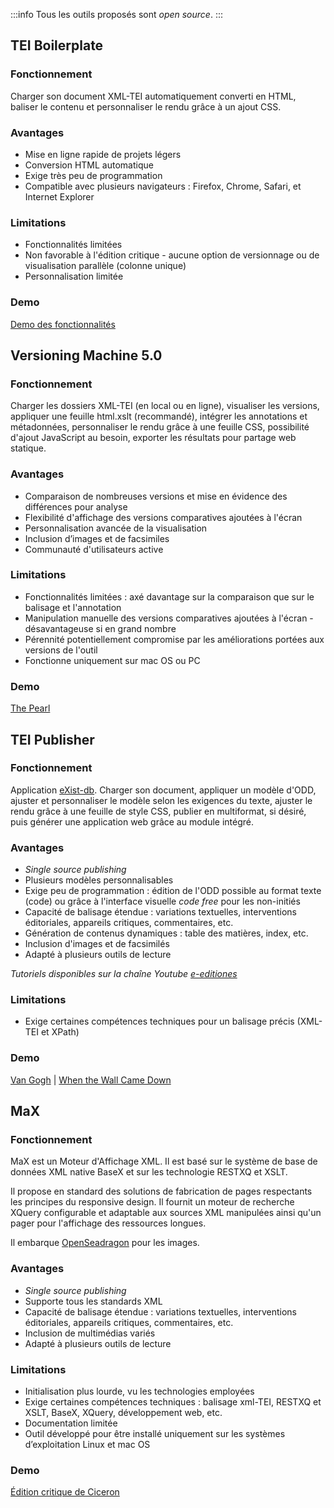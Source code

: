 
:::info
Tous les outils proposés sont *open source*.
:::

## TEI Boilerplate

### Fonctionnement

Charger son document XML-TEI automatiquement converti en HTML, baliser le contenu et personnaliser le rendu grâce à un ajout CSS. 

### Avantages

- Mise en ligne rapide de projets légers
- Conversion HTML automatique 
- Exige très peu de programmation
- Compatible avec plusieurs navigateurs : Firefox, Chrome, Safari, et Internet Explorer

### Limitations

- Fonctionnalités limitées
- Non favorable à l'édition critique - aucune option de versionnage ou de visualisation parallèle (colonne unique) 
- Personnalisation limitée

### Demo
[Demo des fonctionnalités](https://dcl.ils.indiana.edu/teibp/content/demo.xml)

## Versioning Machine 5.0

### Fonctionnement

Charger les dossiers XML-TEI (en local ou en ligne), visualiser les versions, appliquer une feuille html.xslt (recommandé), intégrer les annotations et métadonnées, personnaliser le rendu grâce à une feuille CSS, possibilité d'ajout JavaScript au besoin, exporter les résultats pour partage web statique. 

### Avantages

- Comparaison de nombreuses versions et mise en évidence des différences pour analyse
- Flexibilité d'affichage des versions comparatives ajoutées à l'écran
- Personnalisation avancée de la visualisation
- Inclusion d’images et de facsimiles
- Communauté d'utilisateurs active

### Limitations

- Fonctionnalités limitées : axé davantage sur la comparaison que sur le balisage et l'annotation
- Manipulation manuelle des versions comparatives ajoutées à l'écran - désavantageuse si en grand nombre 
- Pérennité potentiellement compromise par les améliorations portées aux versions de l'outil
- Fonctionne uniquement sur mac OS ou PC

### Demo

[The Pearl](http://v-machine.org/samples/pearl.html)

## TEI Publisher

### Fonctionnement

Application [eXist-db](http://exist-db.org/exist/apps/homepage/index.html). Charger son document, appliquer un modèle d'ODD, ajuster et personnaliser le modèle selon les exigences du texte, ajuster le rendu grâce à une feuille de style CSS, publier en multiformat, si désiré, puis générer une application web grâce au module intégré.

### Avantages

- *Single source publishing*
- Plusieurs modèles personnalisables
- Exige peu de programmation : édition de l'ODD possible au format texte (code) ou grâce à l'interface visuelle *code free* pour les non-initiés
- Capacité de balisage étendue : variations textuelles, interventions éditoriales, appareils critiques, commentaires, etc.
- Génération de contenus dynamiques : table des matières, index, etc.
- Inclusion d'images et de facsimilés
- Adapté à plusieurs outils de lecture

*Tutoriels disponibles sur la chaîne Youtube [e-editiones](https://www.youtube.com/@e-editiones8339)*

### Limitations

- Exige certaines compétences techniques pour un balisage précis (XML-TEI et XPath)

### Demo 
[Van Gogh](https://teipublisher.com/exist/apps/vangogh/let001a.xml?view=page&odd=vangogh&panels=0.2) | [When the Wall Came Down](https://teipublisher.com/exist/apps/dodis-facets/53168.xml?view=body&odd=dodis)

## MaX

### Fonctionnement

MaX est un Moteur d'Affichage XML. Il est basé sur le système de base de données XML native BaseX et sur les technologie RESTXQ et XSLT.

Il propose en standard des solutions de fabrication de pages respectants les principes du responsive design. Il fournit un moteur de recherche XQuery configurable et adaptable aux sources XML manipulées ainsi qu'un pager pour l'affichage des ressources longues.

Il embarque [OpenSeadragon](https://openseadragon.github.io) pour les images.

### Avantages

- *Single source publishing*
- Supporte tous les standards XML
- Capacité de balisage étendue : variations textuelles, interventions éditoriales, appareils critiques, commentaires, etc.
- Inclusion de multimédias variés
- Adapté à plusieurs outils de lecture

### Limitations

- Initialisation plus lourde, vu les technologies employées
- Exige certaines compétences techniques : balisage xml-TEI, RESTXQ et XSLT, BaseX, XQuery, développement web, etc.
- Documentation limitée
- Outil développé pour être installé uniquement sur les systèmes d’exploitation Linux et mac OS

### Demo
[Édition critique de Ciceron](https://www.unicaen.fr/puc/sources/ciceron/FR_livre1.xml/fr_livre1_1/lat_livre1_1)